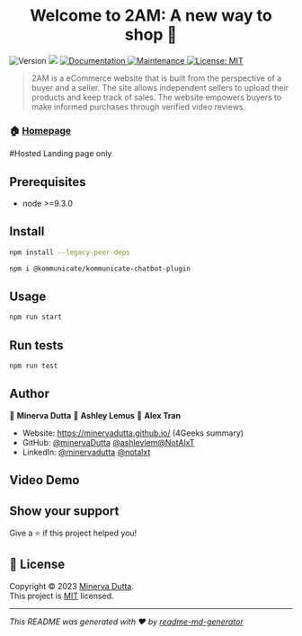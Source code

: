 <h1 align="center">Welcome to 2AM: A new way to shop 👋</h1>
<p>
  <img alt="Version" src="https://img.shields.io/badge/version-3.1.4-blue.svg?cacheSeconds=2592000" />
  <img src="https://img.shields.io/badge/node-%3E%3D9.3.0-blue.svg" />
  <a href="https://github.com/ashleylem/Group-1-Miami-PT42/blob/main/README.md" target="_blank">
    <img alt="Documentation" src="https://img.shields.io/badge/documentation-yes-brightgreen.svg" />
  </a>
  <a href="https://github.com/kefranabg/readme-md-generator/graphs/commit-activity" target="_blank">
    <img alt="Maintenance" src="https://img.shields.io/badge/Maintained%3F-yes-green.svg" />
  </a>
  <a href="https://github.com/ashleylem/Group-1-Miami-PT42/blob/main/LICENSE.md" target="_blank">
    <img alt="License: MIT" src="https://img.shields.io/badge/license-MIT-yellow.svg" />
  </a>
</p>

>  2AM is a eCommerce website that is built from the perspective of a buyer and a seller. The site allows independent sellers to upload their products and keep track of sales. The website empowers buyers to make informed purchases through verified video reviews.

### 🏠 [Homepage](https://idemoprojects.com/) 
#Hosted Landing page only

## Prerequisites

- node >=9.3.0

## Install

```sh
npm install --legacy-peer-deps
```
```sh
npm i @kommunicate/kommunicate-chatbot-plugin
```
## Usage

```sh
npm run start
```

## Run tests

```sh
npm run test
```

## Author

👤 **Minerva Dutta**
👤 **Ashley Lemus**
👤 **Alex Tran**

* Website: https://minervadutta.github.io/ (4Geeks summary)
* GitHub: [@minervaDutta](https://github.com/minervaDutta) [@ashleylem](https://github.com/ashleylem)[@NotAlxT](https://github.com/NotAlxT)
* LinkedIn: [@minervadutta](https://linkedin.com/in/minervadutta) [@notalxt](https://linkedin.com/in/notalxt)

## Video Demo



## Show your support

Give a ⭐️ if this project helped you!

## 📝 License

Copyright © 2023 [Minerva Dutta](https://github.com/minervaDutta).<br />
This project is [MIT](https://github.com/ashleylem/Group-1-Miami-PT42/blob/main/LICENSE) licensed.

***
_This README was generated with ❤️ by [readme-md-generator](https://github.com/kefranabg/readme-md-generator)_
